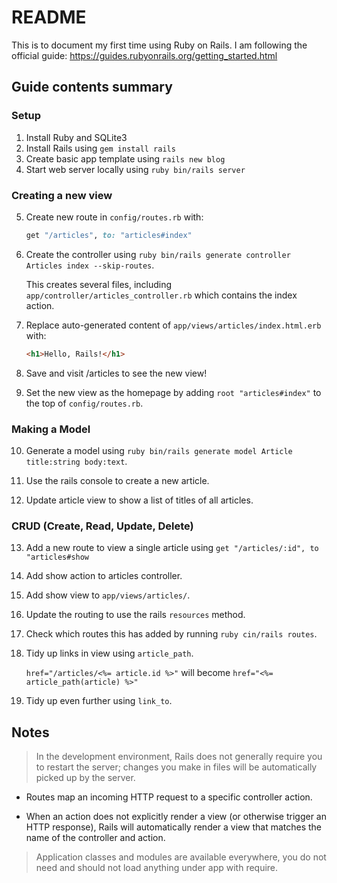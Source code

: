 # README

This is to document my first time using Ruby on Rails. I am following the official guide:
https://guides.rubyonrails.org/getting_started.html

## Guide contents summary

### Setup
1. Install Ruby and SQLite3
2. Install Rails using `gem install rails`
3. Create basic app template using `rails new blog`
4. Start web server locally using `ruby bin/rails server`

### Creating a new view
5. Create new route in `config/routes.rb` with:
    ```ruby
    get "/articles", to: "articles#index"
    ```
6. Create the controller using `ruby bin/rails generate controller Articles index --skip-routes`.

    This creates several files, including `app/controller/articles_controller.rb` which contains the index action.

7. Replace auto-generated content of `app/views/articles/index.html.erb` with:

    ```html
    <h1>Hello, Rails!</h1>
    ```
8. Save and visit /articles to see the new view!
9. Set the new view as the homepage by adding `root "articles#index"` to the top of `config/routes.rb`.

### Making a Model
10. Generate a model using `ruby bin/rails generate model Article title:string body:text`.

11. Use the rails console to create a new article.

12. Update article view to show a list of titles of all articles.

### CRUD (Create, Read, Update, Delete)
13. Add a new route to view a single article using `get "/articles/:id", to "articles#show`

14. Add show action to articles controller.

15. Add show view to `app/views/articles/`.

16. Update the routing to use the rails `resources` method.

17. Check which routes this has added by running `ruby cin/rails routes`.

18. Tidy up links in view using `article_path`.

    `href="/articles/<%= article.id %>"` will become `href="<%= article_path(article) %>"`

19. Tidy up even further using `link_to`.

## Notes
> In the development environment, Rails does not generally require you to restart the server; changes you make in files will be automatically picked up by the server.

- Routes map an incoming HTTP request to a specific controller action.

-  When an action does not explicitly render a view (or otherwise trigger an HTTP response), Rails will automatically render a view that matches the name of the controller and action.

> Application classes and modules are available everywhere, you do not need and should not load anything under app with require.